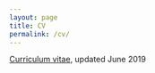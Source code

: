 ```yaml
---
layout: page
title: CV
permalink: /cv/
---
```


[Curriculum vitae](https://djxgonzalez.github.io/cv.pdf), updated June 2019
